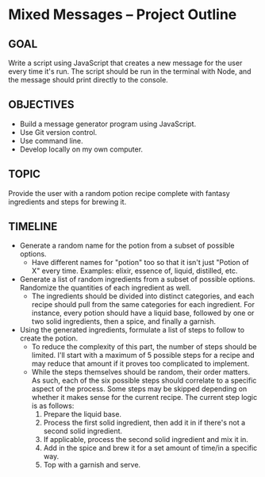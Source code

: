 # Mixed Messages – Project Outline

## **GOAL**
Write a script using JavaScript that creates a new message for the user every time it's run. The script should be run in the terminal with Node, and the message should print directly to the console.

## **OBJECTIVES**
- Build a message generator program using JavaScript.
- Use Git version control.
- Use command line.
- Develop locally on my own computer.

## **TOPIC**
Provide the user with a random potion recipe complete with fantasy ingredients and steps for brewing it.

## **TIMELINE**
- Generate a random name for the potion from a subset of possible options.
  * Have different names for "potion" too so that it isn't just "Potion of X" every time. Examples: elixir, essence of, liquid, distilled, etc.
- Generate a list of random ingredients from a subset of possible options. Randomize the quantities of each ingredient as well.
  * The ingredients should be divided into distinct categories, and each recipe should pull from the same categories for each ingredient. For instance, every potion should have a liquid base, followed by one or two solid ingredients, then a spice, and finally a garnish.
- Using the generated ingredients, formulate a list of steps to follow to create the potion.
  * To reduce the complexity of this part, the number of steps should be limited. I'll start with a maximum of 5 possible steps for a recipe and may reduce that amount if it proves too complicated to implement.
  * While the steps themselves should be random, their order matters. As such, each of the six possible steps should correlate to a specific aspect of the process. Some steps may be skipped depending on whether it makes sense for the current recipe. The current step logic is as follows:
    1. Prepare the liquid base.
    2. Process the first solid ingredient, then add it in if there's not a second solid ingredient.
    3. If applicable, process the second solid ingredient and mix it in.
    4. Add in the spice and brew it for a set amount of time/in a specific way.
    5. Top with a garnish and serve.